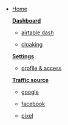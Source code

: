 <!-- docs/_sidebar.md -->

* [Home](/)

  <u>**Dashboard**</u>

  * [airtable dash](airtable.md "Airtable Dashboard Guide")

  * [cloaking](cloaking.md "Note for cloaking")

  <u>**Settings**</u>

  * [profile & access](profile.md "Profile settings")

  <u>**Traffic source**</u>

  * [google](google.md "Notes googleads")

  * [facebook](facebook.md "Notes facebookads")

  * [pixel](pixel.md "How to use the pixel")
